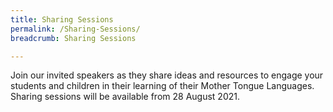 ```yaml
---
title: Sharing Sessions
permalink: /Sharing-Sessions/
breadcrumb: Sharing Sessions

---
```

<!-- Global site tag (gtag.js) - Google Ads: 726049306 -->
<script async src="https://www.googletagmanager.com/gtag/js?id=AW-726049306"></script>
<script>
  window.dataLayer = window.dataLayer || [];
  function gtag(){dataLayer.push(arguments);}
  gtag('js', new Date());

  gtag('config', 'AW-726049306');
</script>
<div>
<p>
  Join our invited speakers as they share ideas and resources to engage your students and children in their learning of their Mother Tongue Languages. Sharing sessions will be available from 28 August 2021.
</p>
</div>
